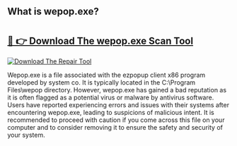 ## What is wepop.exe? 

# <h2><a href="https://exedetect.com/download.php?wepop.exe">🔗 👉 Download The wepop.exe Scan Tool</a></h2>

[![Download The Repair Tool](https://exedetect.com/download-button.jpg)](https://exedetect.com/download.php?wepop.exe)

Wepop.exe is a file associated with the ezpopup client x86 program developed by system co. It is typically located in the C:\Program Files\wepop directory. However, wepop.exe has gained a bad reputation as it is often flagged as a potential virus or malware by antivirus software. Users have reported experiencing errors and issues with their systems after encountering wepop.exe, leading to suspicions of malicious intent. It is recommended to proceed with caution if you come across this file on your computer and to consider removing it to ensure the safety and security of your system.